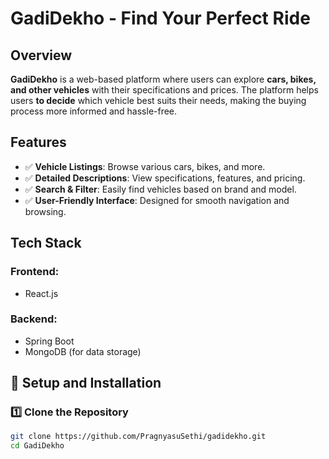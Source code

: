 # GadiDekho - Find Your Perfect Ride  

##  Overview  
**GadiDekho** is a web-based platform where users can explore **cars, bikes, and other vehicles** with their specifications and prices. The platform helps users **to decide** which vehicle best suits their needs, making the buying process more informed and hassle-free.  

## Features  
- ✅ **Vehicle Listings**: Browse various cars, bikes, and more.  
- ✅ **Detailed Descriptions**: View specifications, features, and pricing.  
- ✅ **Search & Filter**: Easily find vehicles based on brand and model.   
- ✅ **User-Friendly Interface**: Designed for smooth navigation and browsing.  

##  Tech Stack  
### **Frontend:**  
- React.js    

### **Backend:**  
- Spring Boot  
- MongoDB (for data storage)  

## 🚀 Setup and Installation  
### 1️⃣ Clone the Repository  
```bash
git clone https://github.com/PragnyasuSethi/gadidekho.git
cd GadiDekho
